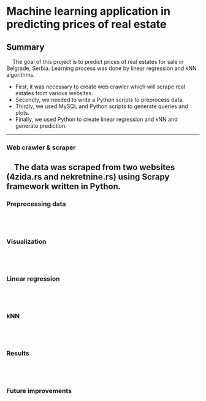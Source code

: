# Machine learning application in predicting prices of real estate

## Summary
&nbsp;&nbsp;&nbsp;&nbsp;The goal of this project is to predict prices of real estates for sale in Belgrade, Serbia. Learning process was done by linear regression and kNN algorithms.
  * First, it was necessary to create web crawler which will scrape real estates from various websites. 
  * Secondly, we needed to write a Python scripts to preprocess data. 
  * Thirdly, we used MySQL and Python scripts to generate queries and plots. 
  * Finally, we used Python to create linear regression and kNN and generate prediction.

---
### Web crawler & scraper
&nbsp;&nbsp;&nbsp;&nbsp;The data was scraped from two websites (4zida.rs and nekretnine.rs) using Scrapy framework written in Python.
---
### Preprocessing data
&nbsp;&nbsp;&nbsp;&nbsp;
---
### Visualization
&nbsp;&nbsp;&nbsp;&nbsp;
---
### Linear regression
&nbsp;&nbsp;&nbsp;&nbsp;
---
### kNN
&nbsp;&nbsp;&nbsp;&nbsp;
---
### Results
&nbsp;&nbsp;&nbsp;&nbsp;
---
### Future improvements
&nbsp;&nbsp;&nbsp;&nbsp;
